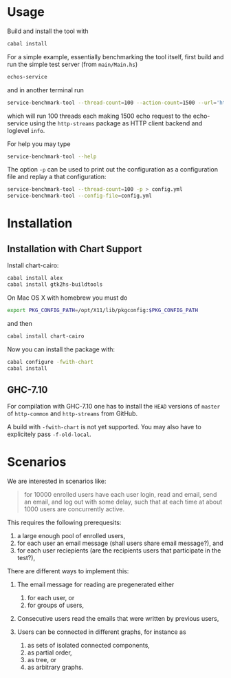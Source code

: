 Usage
=====

Build and install the tool with

```.bash
cabal install
```

For a simple example, essentially benchmarking the tool itself, first build and
run the simple test server (from `main/Main.hs`)

```.bash
echos-service
```

and in another terminal run

```.bash
service-benchmark-tool --thread-count=100 --action-count=1500 --url='http://localhost:8282/echo' --http-client=http-streams --loglevel=info
```

which will run 100 threads each making 1500 echo request to the echo-service
using the `http-streams` package as HTTP client backend and loglevel `info`.

For help you may type

```.bash
service-benchmark-tool --help
```

The option `-p` can be used to print out the configuration as a configuration file and
replay a that configuration:

```.bash
service-benchmark-tool --thread-count=100 -p > config.yml
service-benchmark-tool --config-file=config.yml
```

Installation
============

Installation with Chart Support
-------------------------------

Install chart-cairo:

```.bash
cabal install alex
cabal install gtk2hs-buildtools
```

On Mac OS X with homebrew you must do

```.bash
export PKG_CONFIG_PATH=/opt/X11/lib/pkgconfig:$PKG_CONFIG_PATH
```

and then

```.bash
cabal install chart-cairo
```

Now you can install the package with:

```.bash
cabal configure -fwith-chart
cabal install
```

GHC-7.10
--------

For compilation with GHC-7.10 one has to install the `HEAD` versions of
`master` of `http-common` and `http-streams` from GitHub.

A build with `-fwith-chart` is not yet supported. You may also have to
explicitely pass `-f-old-local`.

Scenarios
=========

We are interested in scenarios like:

> for 10000 enrolled users have each user login, read and email,
> send an email, and log out with some delay, such that at
> each time at about 1000 users are concurrently active.

This requires the following prerequesits:

1.  a large enough pool of enrolled users,
2.  for each user an email message (shall users share email message?), and
3.  for each user reciepients (are the recipients users that participate in the test?),

There are different ways to implement this:

1.  The email message for reading are pregenerated either

    1. for each user, or
    2. for groups of users,

2.  Consecutive users read the emails that were written by previous users,

3.  Users can be connected in different graphs, for instance as

    1.  as sets of isolated connected components,
    2.  as partial order,
    3.  as tree, or
    4.  as arbitrary graphs.

